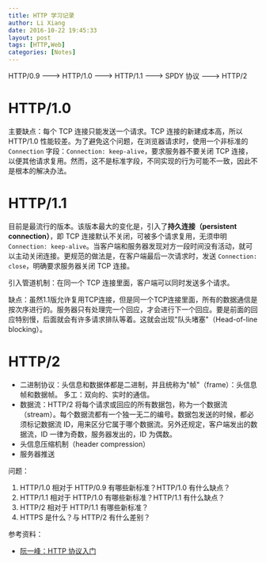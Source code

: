 ```yaml
---
title: HTTP 学习记录
author: Li Xiang
date: 2016-10-22 19:45:33
layout: post
tags: [HTTP,Web]
categories: [Notes]
---
```


HTTP/0.9 ---> HTTP/1.0 ---> HTTP/1.1 ---> SPDY 协议 ---> HTTP/2

# HTTP/1.0 #

主要缺点：每个 TCP 连接只能发送一个请求。TCP 连接的新建成本高，所以 HTTP/1.0 性能较差。为了避免这个问题，在浏览器请求时，使用一个非标准的 `Connection` 字段：`Connection: keep-alive`，要求服务器不要关闭 TCP 连接，以便其他请求复用。然而，这不是标准字段，不同实现的行为可能不一致，因此不是根本的解决办法。

# HTTP/1.1 #

目前是最流行的版本。该版本最大的变化是，引入了**持久连接（persistent connection）**，即 TCP 连接默认不关闭，可被多个请求复用，无须申明 `Connection: keep-alive`。当客户端和服务器发现对方一段时间没有活动，就可以主动关闭连接。更规范的做法是，在客户端最后一次请求时，发送 `Connection: close`，明确要求服务器关闭 TCP 连接。

引入管道机制：在同一个 TCP 连接里面，客户端可以同时发送多个请求。

缺点：虽然1.1版允许复用TCP连接，但是同一个TCP连接里面，所有的数据通信是按次序进行的。服务器只有处理完一个回应，才会进行下一个回应。要是前面的回应特别慢，后面就会有许多请求排队等着。这就会出现"队头堵塞"（Head-of-line blocking）。

# HTTP/2

- 二进制协议：头信息和数据体都是二进制，并且统称为"帧"（frame）：头信息帧和数据帧。
多工：双向的、实时的通信。
- 数据流：HTTP/2 将每个请求或回应的所有数据包，称为一个数据流（stream）。每个数据流都有一个独一无二的编号。数据包发送的时候，都必须标记数据流 ID，用来区分它属于哪个数据流。另外还规定，客户端发出的数据流，ID 一律为奇数，服务器发出的，ID 为偶数。
- 头信息压缩机制（header compression）
- 服务器推送

问题：

1. HTTP/1.0 相对于 HTTP/0.9 有哪些新标准？HTTP/1.0 有什么缺点？
2. HTTP/1.1 相对于 HTTP/1.0 有哪些新标准？HTTP/1.1 有什么缺点？
3. HTTP/2 相对于 HTTP/1.1 有哪些新标准？
4. HTTPS 是什么？与 HTTP/2 有什么差别？

参考资料：

- [阮一峰：HTTP 协议入门](http://www.ruanyifeng.com/blog/2016/08/http.html)
